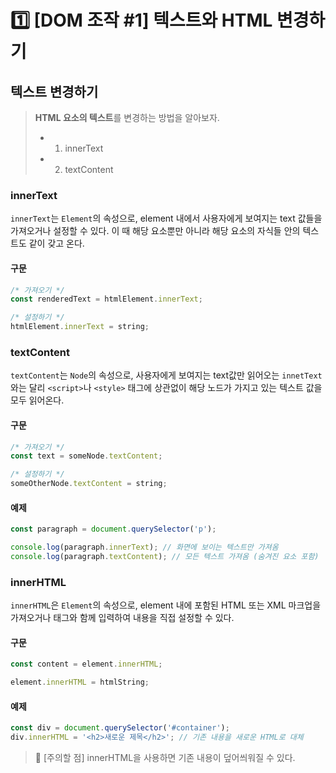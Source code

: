 # 1️⃣ [DOM 조작 #1] 텍스트와 HTML 변경하기

## 텍스트 변경하기

> **HTML 요소의 텍스트**를 변경하는 방법을 알아보자.
>
> -   1. innerText
> -   2. textContent

### innerText

`innerText`는 `Element`의 속성으로, element 내에서 사용자에게 보여지는 text 값들을 가져오거나 설정할 수 있다. 이 때 해당 요소뿐만 아니라 해당 요소의 자식들 안의 텍스트도 같이 갖고 온다.

#### 구문

```javascript
/* 가져오기 */
const renderedText = htmlElement.innerText;

/* 설정하기 */
htmlElement.innerText = string;
```

### textContent

`textContent`는 `Node`의 속성으로, 사용자에게 보여지는 text값만 읽어오는 `innetText`와는 달리 `<script>`나 `<style>` 태그에 상관없이 해당 노드가 가지고 있는 텍스트 값을 모두 읽어온다.

#### 구문

```javascript
/* 가져오기 */
const text = someNode.textContent;

/* 설정하기 */
someOtherNode.textContent = string;
```

#### 예제

```javascript
const paragraph = document.querySelector('p');

console.log(paragraph.innerText); // 화면에 보이는 텍스트만 가져옴
console.log(paragraph.textContent); // 모든 텍스트 가져옴 (숨겨진 요소 포함)
```

### innerHTML

`innerHTML`은 `Element`의 속성으로, element 내에 포함된 HTML 또는 XML 마크업을 가져오거나 태그와 함께 입력하여 내용을 직접 설정할 수 있다.

#### 구문

```javascript
const content = element.innerHTML;

element.innerHTML = htmlString;
```

#### 예제

```javascript
const div = document.querySelector('#container');
div.innerHTML = '<h2>새로운 제목</h2>'; // 기존 내용을 새로운 HTML로 대체
```

> 🚨 [주의할 점]
> innerHTML을 사용하면 기존 내용이 덮어씌워질 수 있다.
